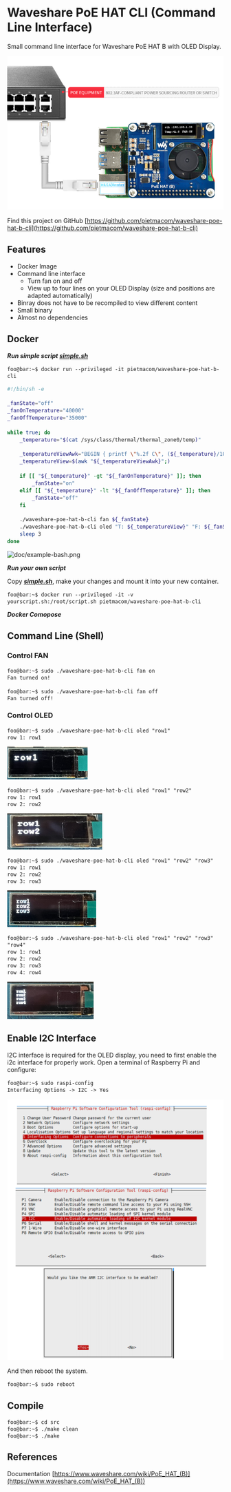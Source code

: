 # Waveshare PoE HAT CLI (Command Line Interface)
Small command line interface for Waveshare PoE HAT B with OLED Display. 

![doc/PoE-HAT-B-details-5.png](doc/PoE-HAT-B-details-5.png)

Find this project on GitHub [https://github.com/pietmacom/waveshare-poe-hat-b-cli](https://github.com/pietmacom/waveshare-poe-hat-b-cli)

## Features

 - Docker Image
 - Command line interface
   - Turn fan on and off
   - View up to four lines on your OLED Display (size and positions are adapted automatically)
 - Binray does not have to be recompiled to view different content
 - Small binary
 - Almost no dependencies

## Docker

***Run simple script [simple.sh](simple.sh)***

```shell
foo@bar:~$ docker run --privileged -it pietmacom/waveshare-poe-hat-b-cli
```

```bash
#!/bin/sh -e

_fanState="off"
_fanOnTemperature="40000"
_fanOffTemperature="35000"

while true; do
    _temperature="$(cat /sys/class/thermal/thermal_zone0/temp)"

    _temperatureViewAwk="BEGIN { printf \"%.2f C\", (${_temperature}/1000) }"
    _temperatureView=$(awk "${_temperatureViewAwk}";)

    if [[ "${_temperature}" -gt "${_fanOnTemperature}" ]]; then
        _fanState="on"
    elif [[ "${_temperature}" -lt "${_fanOffTemperature}" ]]; then
        _fanState="off"
    fi

    ./waveshare-poe-hat-b-cli fan ${_fanState}
    ./waveshare-poe-hat-b-cli oled "T: ${_temperatureView}" "F: ${_fanState}"
    sleep 3
done
````
<div style="width: 50%; height: 50%">

![doc/example-bash.png](doc/example-bash.png)

</div>

***Run your own script***

Copy [***simple.sh***](simple.sh), make your changes and mount it into your new container.

```shell
foo@bar:~$ docker run --privileged -it -v yourscript.sh:/root/script.sh pietmacom/waveshare-poe-hat-b-cli
```

***Docker Comopose***

## Command Line (Shell)

### Control FAN

```shell
foo@bar:~$ sudo ./waveshare-poe-hat-b-cli fan on
Fan turned on!

foo@bar:~$ sudo ./waveshare-poe-hat-b-cli fan off
Fan turned off!
```

### Control OLED

```shell
foo@bar:~$ sudo ./waveshare-poe-hat-b-cli oled "row1"
row 1: row1
```
<div style="width: 50%; height: 50%">

![doc/example-1rows.png](doc/example-1rows.png)

</div>

```shell
foo@bar:~$ sudo ./waveshare-poe-hat-b-cli oled "row1" "row2"
row 1: row1
row 2: row2
```
<div style="width: 50%; height: 50%">

![doc/example-2rows.png](doc/example-2rows.png)

</div>

```shell
foo@bar:~$ sudo ./waveshare-poe-hat-b-cli oled "row1" "row2" "row3"
row 1: row1
row 2: row2
row 3: row3
```
<div style="width: 50%; height: 50%">

![doc/example-3rows.png](doc/example-3rows.png)

</div>

```shell
foo@bar:~$ sudo ./waveshare-poe-hat-b-cli oled "row1" "row2" "row3" "row4"
row 1: row1
row 2: row2
row 3: row3
row 4: row4
```
<div style="width: 50%; height: 50%">

![doc/example-4rows.png](doc/example-4rows.png)

</div>

## Enable I2C Interface

I2C interface is required for the OLED display, you need to first enable the i2c interface for properly work.
Open a terminal of Raspberry Pi and configure:

```shell
foo@bar:~$ sudo raspi-config
Interfacing Options -> I2C -> Yes
```

![doc/enable-i2c.png](doc/enable-i2c.png)

And then reboot the system.

```shell
foo@bar:~$ sudo reboot
```

## Compile

```shell
foo@bar:~$ cd src
foo@bar:~$ ./make clean
foo@bar:~$ ./make
```
 
## References

Documentation [https://www.waveshare.com/wiki/PoE_HAT_(B)](https://www.waveshare.com/wiki/PoE_HAT_(B))
